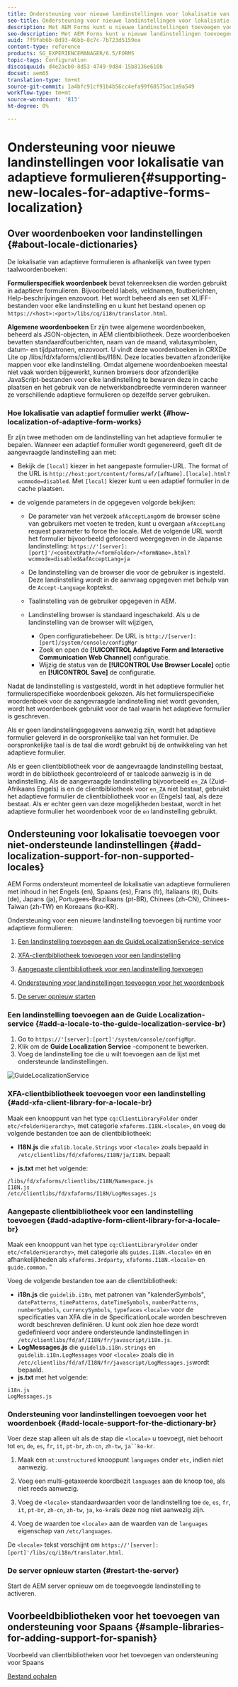 ```yaml
---
title: Ondersteuning voor nieuwe landinstellingen voor lokalisatie van adaptieve formulieren
seo-title: Ondersteuning voor nieuwe landinstellingen voor lokalisatie van adaptieve formulieren
description: Met AEM Forms kunt u nieuwe landinstellingen toevoegen voor het lokaliseren van adaptieve formulieren. De landinstellingen die standaard worden ondersteund, zijn Engels, Frans, Duits en Japans.
seo-description: Met AEM Forms kunt u nieuwe landinstellingen toevoegen voor het lokaliseren van adaptieve formulieren. De landinstellingen die standaard worden ondersteund, zijn Engels, Frans, Duits en Japans.
uuid: 7f9fab6b-8d93-46bb-8c7c-7b723d5159ea
content-type: reference
products: SG_EXPERIENCEMANAGER/6.5/FORMS
topic-tags: Configuration
discoiquuid: d4e2acb0-8d53-4749-9d84-15b8136e610b
docset: aem65
translation-type: tm+mt
source-git-commit: 1a4bfc91cf91b4b56cc4efa99f60575ac1a9a549
workflow-type: tm+mt
source-wordcount: '813'
ht-degree: 0%

---
```



# Ondersteuning voor nieuwe landinstellingen voor lokalisatie van adaptieve formulieren{#supporting-new-locales-for-adaptive-forms-localization}

## Over woordenboeken voor landinstellingen {#about-locale-dictionaries}

De lokalisatie van adaptieve formulieren is afhankelijk van twee typen taalwoordenboeken:

**Formulierspecifiek woordenboek** bevat tekenreeksen die worden gebruikt in adaptieve formulieren. Bijvoorbeeld labels, veldnamen, foutberichten, Help-beschrijvingen enzovoort. Het wordt beheerd als een set XLIFF-bestanden voor elke landinstelling en u kunt het bestand openen op `https://<host>:<port>/libs/cq/i18n/translator.html`.

**Algemene woordenboeken** Er zijn twee algemene woordenboeken, beheerd als JSON-objecten, in AEM clientbibliotheek. Deze woordenboeken bevatten standaardfoutberichten, naam van de maand, valutasymbolen, datum- en tijdpatronen, enzovoort. U vindt deze woordenboeken in CRXDe Lite op /libs/fd/xfaforms/clientlibs/I18N. Deze locaties bevatten afzonderlijke mappen voor elke landinstelling. Omdat algemene woordenboeken meestal niet vaak worden bijgewerkt, kunnen browsers door afzonderlijke JavaScript-bestanden voor elke landinstelling te bewaren deze in cache plaatsen en het gebruik van de netwerkbandbreedte verminderen wanneer ze verschillende adaptieve formulieren op dezelfde server gebruiken.

### Hoe lokalisatie van adaptief formulier werkt {#how-localization-of-adaptive-form-works}

Er zijn twee methoden om de landinstelling van het adaptieve formulier te bepalen. Wanneer een adaptief formulier wordt gegenereerd, geeft dit de aangevraagde landinstelling aan met:

* Bekijk de `[local]` kiezer in het aangepaste formulier-URL. The format of the URL is `http://host:port/content/forms/af/[afName].[locale].html?wcmmode=disabled`. Met `[local]` kiezer kunt u een adaptief formulier in de cache plaatsen.

* de volgende parameters in de opgegeven volgorde bekijken:

   * De parameter van het verzoek `afAcceptLang`om de browser scène van gebruikers met voeten te treden, kunt u overgaan 
`afAcceptLang` request parameter to force the locale. Met de volgende URL wordt het formulier bijvoorbeeld geforceerd weergegeven in de Japanse landinstelling:
      `https://'[server]:[port]'/<contextPath>/<formFolder>/<formName>.html?wcmmode=disabled&afAcceptLang=ja`

   * De landinstelling van de browser die voor de gebruiker is ingesteld. Deze landinstelling wordt in de aanvraag opgegeven met behulp van de `Accept-Language` koptekst.

   * Taalinstelling van de gebruiker opgegeven in AEM.

   * Landinstelling browser is standaard ingeschakeld. Als u de landinstelling van de browser wilt wijzigen,
      * Open configuratiebeheer. De URL is `http://[server]:[port]/system/console/configMgr`
      * Zoek en open de **[!UICONTROL Adaptive Form and Interactive Communication Web Channel]** configuratie.
      * Wijzig de status van de **[!UICONTROL Use Browser Locale]** optie en **[!UICONTROL Save]** de configuratie.

Nadat de landinstelling is vastgesteld, wordt in het adaptieve formulier het formulierspecifieke woordenboek gekozen. Als het formulierspecifieke woordenboek voor de aangevraagde landinstelling niet wordt gevonden, wordt het woordenboek gebruikt voor de taal waarin het adaptieve formulier is geschreven.

Als er geen landinstellingsgegevens aanwezig zijn, wordt het adaptieve formulier geleverd in de oorspronkelijke taal van het formulier. De oorspronkelijke taal is de taal die wordt gebruikt bij de ontwikkeling van het adaptieve formulier.

Als er geen clientbibliotheek voor de aangevraagde landinstelling bestaat, wordt in de bibliotheek gecontroleerd of er taalcode aanwezig is in de landinstelling. Als de aangevraagde landinstelling bijvoorbeeld `en_ZA` (Zuid-Afrikaans Engels) is en de clientbibliotheek voor `en_ZA` niet bestaat, gebruikt het adaptieve formulier de clientbibliotheek voor `en` (Engels) taal, als deze bestaat. Als er echter geen van deze mogelijkheden bestaat, wordt in het adaptieve formulier het woordenboek voor de `en` landinstelling gebruikt.

## Ondersteuning voor lokalisatie toevoegen voor niet-ondersteunde landinstellingen {#add-localization-support-for-non-supported-locales}

AEM Forms ondersteunt momenteel de lokalisatie van adaptieve formulieren met inhoud in het Engels (en), Spaans (es), Frans (fr), Italiaans (it), Duits (de), Japans (ja), Portugees-Braziliaans (pt-BR), Chinees (zh-CN), Chinees-Taiwan (zh-TW) en Koreaans (ko-KR).

Ondersteuning voor een nieuwe landinstelling toevoegen bij runtime voor adaptieve formulieren:

1. [Een landinstelling toevoegen aan de GuideLocalizationService-service](../../forms/using/supporting-new-language-localization.md#p-add-a-locale-to-the-guide-localization-service-br-p)

1. [XFA-clientbibliotheek toevoegen voor een landinstelling](../../forms/using/supporting-new-language-localization.md#p-add-xfa-client-library-for-a-locale-br-p)

1. [Aangepaste clientbibliotheek voor een landinstelling toevoegen](../../forms/using/supporting-new-language-localization.md#p-add-adaptive-form-client-library-for-a-locale-br-p)
1. [Ondersteuning voor landinstellingen toevoegen voor het woordenboek](../../forms/using/supporting-new-language-localization.md#p-add-locale-support-for-the-dictionary-br-p)
1. [De server opnieuw starten](../../forms/using/supporting-new-language-localization.md#p-restart-the-server-p)

### Een landinstelling toevoegen aan de Guide Localization-service {#add-a-locale-to-the-guide-localization-service-br}

1. Go to `https://'[server]:[port]'/system/console/configMgr`.
1. Klik om de **Guide Localization Service** -component te bewerken.
1. Voeg de landinstelling toe die u wilt toevoegen aan de lijst met ondersteunde landinstellingen.

![GuideLocalizationService](assets/configservice.png)

### XFA-clientbibliotheek toevoegen voor een landinstelling {#add-xfa-client-library-for-a-locale-br}

Maak een knooppunt van het type `cq:ClientLibraryFolder` onder `etc/<folderHierarchy>`, met categorie `xfaforms.I18N.<locale>`, en voeg de volgende bestanden toe aan de clientbibliotheek:

* **I18N.js** die `xfalib.locale.Strings` voor `<locale>` zoals bepaald in `/etc/clientlibs/fd/xfaforms/I18N/ja/I18N`. bepaalt

* **js.txt** met het volgende:

```text
/libs/fd/xfaforms/clientlibs/I18N/Namespace.js
I18N.js
/etc/clientlibs/fd/xfaforms/I18N/LogMessages.js
```

### Aangepaste clientbibliotheek voor een landinstelling toevoegen {#add-adaptive-form-client-library-for-a-locale-br}

Maak een knooppunt van het type `cq:ClientLibraryFolder` onder `etc/<folderHierarchy>`, met categorie als `guides.I18N.<locale>` en en afhankelijkheden als `xfaforms.3rdparty`, `xfaforms.I18N.<locale>` en `guide.common`. &quot;

Voeg de volgende bestanden toe aan de clientbibliotheek:

* **i18n.js** die `guidelib.i18n`, met patronen van &quot;kalenderSymbols&quot;, `datePatterns`, `timePatterns`, `dateTimeSymbols`, `numberPatterns`, `numberSymbols`, `currencySymbols`, `typefaces` `<locale>` [](https://helpx.adobe.com/content/dam/Adobe/specs/xfa_spec_3_3.pdf)voor de specificaties van XFA die in de SpecificationLocale worden beschreven wordt beschreven definiëren. U kunt ook zien hoe deze wordt gedefinieerd voor andere ondersteunde landinstellingen in `/etc/clientlibs/fd/af/I18N/fr/javascript/i18n.js`.
* **LogMessages.js** die `guidelib.i18n.strings` en `guidelib.i18n.LogMessages` voor `<locale>` zoals die in `/etc/clientlibs/fd/af/I18N/fr/javascript/LogMessages.js`wordt bepaald.
* **js.txt** met het volgende:

```text
i18n.js
LogMessages.js
```

### Ondersteuning voor landinstellingen toevoegen voor het woordenboek {#add-locale-support-for-the-dictionary-br}

Voer deze stap alleen uit als de stap die `<locale>` u toevoegt, niet behoort tot `en`, `de`, `es`, `fr`, `it`, `pt-br`, `zh-cn`, `zh-tw`, `ja``ko-kr`.

1. Maak een `nt:unstructured` knooppunt `languages` onder `etc`, indien niet aanwezig.

1. Voeg een multi-getaxeerde koordbezit `languages` aan de knoop toe, als niet reeds aanwezig.
1. Voeg de `<locale>` standaardwaarden voor de landinstelling toe `de`, `es`, `fr`, `it`, `pt-br`, `zh-cn`, `zh-tw`, `ja`, `ko-kr`als deze nog niet aanwezig zijn.

1. Voeg de waarden toe `<locale>` aan de waarden van de `languages` eigenschap van `/etc/languages`.

De `<locale>` tekst verschijnt om `https://'[server]:[port]'/libs/cq/i18n/translator.html`.

### De server opnieuw starten {#restart-the-server}

Start de AEM server opnieuw om de toegevoegde landinstelling te activeren.

## Voorbeeldbibliotheken voor het toevoegen van ondersteuning voor Spaans {#sample-libraries-for-adding-support-for-spanish}

Voorbeeld van clientbibliotheken voor het toevoegen van ondersteuning voor Spaans

[Bestand ophalen](assets/sample.zip)
